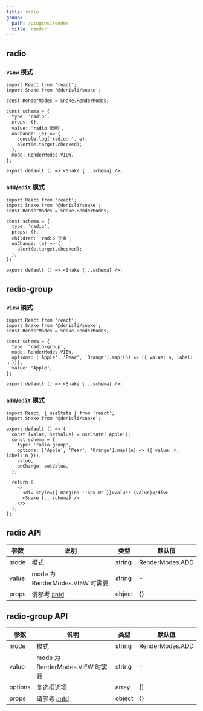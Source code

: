 ```yaml
---
title: radio
group:
  path: /plugins/render
  title: render
---
```


## radio

### `view` 模式

```tsx
import React from 'react';
import Snake from '@denisli/snake';

const RenderModes = Snake.RenderModes;

const schema = {
  type: 'radio',
  props: {},
  value: 'radio 示例',
  onChange: (e) => {
    console.log('radio: ', e);
    alert(e.target.checked);
  },
  mode: RenderModes.VIEW,
};

export default () => <Snake {...schema} />;
```

### `add`/`edit` 模式

```tsx
import React from 'react';
import Snake from '@denisli/snake';
const RenderModes = Snake.RenderModes;

const schema = {
  type: 'radio',
  props: {},
  children: 'radio 元素',
  onChange: (e) => {
    alert(e.target.checked);
  },
};

export default () => <Snake {...schema} />;
```

## radio-group

### `view` 模式

```tsx
import React from 'react';
import Snake from '@denisli/snake';
const RenderModes = Snake.RenderModes;

const schema = {
  type: 'radio-group',
  mode: RenderModes.VIEW,
  options: ['Apple', 'Pear', 'Orange'].map((n) => ({ value: n, label: n })),
  value: 'Apple',
};

export default () => <Snake {...schema} />;
```

### `add`/`edit` 模式

```tsx
import React, { useState } from 'react';
import Snake from '@denisli/snake';

export default () => {
  const [value, setValue] = useState('Apple');
  const schema = {
    type: 'radio-group',
    options: ['Apple', 'Pear', 'Orange'].map((n) => ({ value: n, label: n })),
    value,
    onChange: setValue,
  };

  return (
    <>
      <div style={{ margin: '16px 0' }}>value: {value}</div>
      <Snake {...schema} />
    </>
  );
};
```

## radio API

| 参数  | 说明                                                   | 类型   | 默认值          |
| ----- | ------------------------------------------------------ | ------ | --------------- |
| mode  | 模式                                                   | string | RenderModes.ADD |
| value | mode 为 RenderModes.VIEW 时需要                        | string | -               |
| props | 请参考 [antd](https://ant.design/components/radio-cn/) | object | {}              |

## radio-group API

| 参数    | 说明                                                   | 类型   | 默认值          |
| ------- | ------------------------------------------------------ | ------ | --------------- |
| mode    | 模式                                                   | string | RenderModes.ADD |
| value   | mode 为 RenderModes.VIEW 时需要                        | string | -               |
| options | 复选框选项                                             | array  | []              |
| props   | 请参考 [antd](https://ant.design/components/radio-cn/) | object | {}              |
